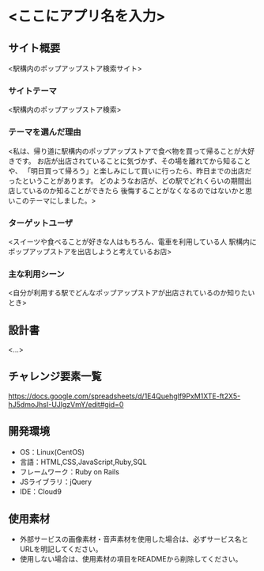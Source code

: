 # <ここにアプリ名を入力>

## サイト概要
<駅構内のポップアップストア検索サイト>

### サイトテーマ
<駅構内のポップアップストア検索>

### テーマを選んだ理由
<私は、帰り道に駅構内のポップアップストアで食べ物を買って帰ることが大好きです。
お店が出店されていることに気づかず、その場を離れてから知ることや、
「明日買って帰ろう」と楽しみにして買いに行ったら、昨日までの出店だったということがあります。
どのようなお店が、どの駅でどれくらいの期間出店しているのか知ることができたら
後悔することがなくなるのではないかと思いこのテーマにしました。>

### ターゲットユーザ
<スイーツや食べることが好きな人はもちろん、電車を利用している人
駅構内にポップアップストアを出店しようと考えているお店>

### 主な利用シーン
<自分が利用する駅でどんなポップアップストアが出店されているのか知りたいとき>

## 設計書
<...>

## チャレンジ要素一覧
<https://docs.google.com/spreadsheets/d/1E4Quehglf9PxM1XTE-ft2X5-hJ5dmoJhsI-UJlgzVmY/edit#gid=0>

## 開発環境
- OS：Linux(CentOS)
- 言語：HTML,CSS,JavaScript,Ruby,SQL
- フレームワーク：Ruby on Rails
- JSライブラリ：jQuery
- IDE：Cloud9

## 使用素材
- 外部サービスの画像素材・音声素材を使用した場合は、必ずサービス名とURLを明記してください。
- 使用しない場合は、使用素材の項目をREADMEから削除してください。